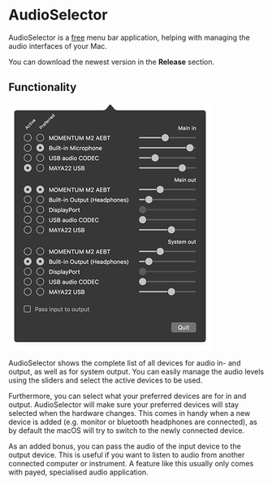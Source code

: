 # AudioSelector

AudioSelector is a [free](./LICENSE.md) menu bar application, helping with managing the audio interfaces of your Mac.

You can download the newest version in the **Release** section.

## Functionality

![AudioSelector Screenshot](./AudioSelector/Resources/Screenshot.png "AudioSelector Screenshot")

AudioSelector shows the complete list of all devices for audio in- and output, as well as for system output.
You can easily manage the audio levels using the sliders and select the active devices to be used.

Furthermore, you can select what your preferred devices are for in and output.
AudioSelector will make sure your preferred devices will stay selected when the hardware changes.
This comes in handy when a new device is added (e.g. monitor or bluetooth headphones are connected), as by default the macOS will try to switch to the newly connected device.

As an added bonus, you can pass the audio of the input device to the output device. This is useful if you want to listen to audio from another connected computer or instrument. A feature like this usually only comes with payed, specialised audio application.
